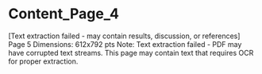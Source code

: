 # Content_Page_4

[Text extraction failed - may contain results, discussion, or references]
Page 5
Dimensions: 612x792 pts
Note: Text extraction failed - PDF may have corrupted text streams.
This page may contain text that requires OCR for proper extraction.